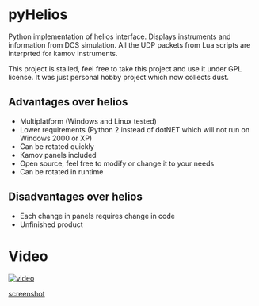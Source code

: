 # pyHelios
Python implementation of helios interface. Displays instruments and information from DCS simulation.
All the UDP packets from Lua scripts are interprted for kamov instruments.

This project is stalled, feel free to take this project and use it under GPL license. It was just personal hobby project which now collects dust.

## Advantages over helios
* Multiplatform (Windows and Linux tested)
* Lower requirements (Python 2 instead of dotNET which will not run on Windows 2000 or XP)
* Can be rotated quickly
* Kamov panels included
* Open source, feel free to modify or change it to your needs
* Can be rotated in runtime

## Disadvantages over helios
* Each change in panels requires change in code
* Unfinished product 

# Video

[![video](http://img.youtube.com/vi/a1d2wCB37PQ/0.jpg)](http://www.youtube.com/watch?v=a1d2wCB37PQ)

[screenshot](https://raw.githubusercontent.com/truhlikfredy/pyHelios/master/screenShots/01.png)
